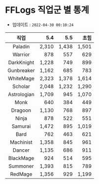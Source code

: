 # FFLogs 직업군 별 통계

- 업데이트 : `2022-04-30 00:10:24`

|직업|5.4|5.5|초힘|
|:-:|-:|-:|-:|
|Paladin|2,310|1,438|1,501|
|Warrior|878|557|629|
|DarkKnight|1,228|749|899|
|Gunbreaker|1,162|685|783|
|WhiteMage|2,323|1,378|1,614|
|Scholar|2,048|1,232|1,290|
|Astrologian|1,709|945|1,070|
|Monk|640|384|449|
|Dragoon|1,130|768|897|
|Ninja|878|522|551|
|Samurai|1,472|895|1,019|
|Bard|762|463|621|
|Machinist|1,358|845|961|
|Dancer|1,135|686|911|
|BlackMage|924|514|595|
|Summoner|1,393|815|789|
|RedMage|1,356|929|1,199|
